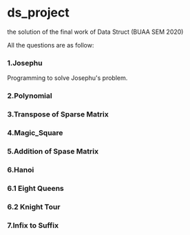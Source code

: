 # ds_project
the solution of the final work of Data Struct (BUAA SEM 2020)

All the questions are as follow:

### 1.Josephu

Programming to solve Josephu's problem.

### 2.Polynomial

### 3.Transpose of Sparse Matrix

### 4.Magic_Square

### 5.Addition of Spase Matrix

### 6.Hanoi

### 6.1 Eight Queens

### 6.2 Knight Tour

### 7.Infix to Suffix